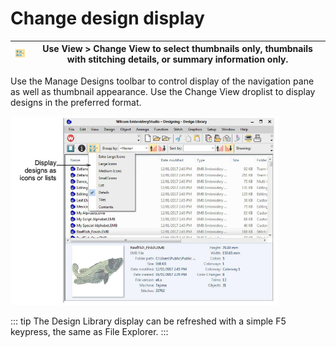 # Change design display

| ![ChangeView.png](assets/ChangeView.png) | Use View > Change View to select thumbnails only, thumbnails with stitching details, or summary information only. |
| ---------------------------------------- | ----------------------------------------------------------------------------------------------------------------- |

Use the Manage Designs toolbar to control display of the navigation pane as well as thumbnail appearance. Use the Change View droplist to display designs in the preferred format.

![DesignLibraryView-2.png](assets/DesignLibraryView-2.png)

::: tip
The Design Library display can be refreshed with a simple F5 keypress, the same as File Explorer.
:::

